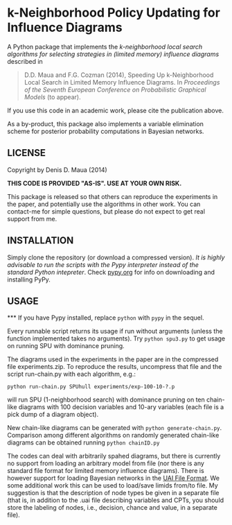 k-Neighborhood Policy Updating for Influence Diagrams
=====================================================

A Python package that implements the *k-neighborhood local search algorithms for selecting strategies in (limited memory) influence diagrams* described in

>    D.D. Maua and F.G. Cozman (2014), Speeding Up k-Neighborhood Local Search in Limited Memory Influence Diagrams. In _Proceedings of the Seventh European Conference on Probabilistic Graphical Models_ (to appear).
    
If you use this code in an academic work, please cite the publication above.

As a by-product, this package also implements a variable elimination scheme for posterior probability computations in Bayesian networks.

LICENSE
-------
    
Copyright by Denis D. Maua (2014)

**THIS CODE IS PROVIDED "AS-IS". USE AT YOUR OWN RISK.**

This package is released so that others can reproduce the experiments in the paper, and potentially use the algorithms in other work. You can contact-me for simple questions, but please do not expect to get real support from me.

INSTALLATION
------------

Simply clone the repository (or download a compressed version). *It is highly advisable to run the scripts with the Pypy interpreter instead of the standard Python intepreter*. Check [pypy.org](http://pypy.org "Pypy") for info on downloading and installing PyPy.

USAGE
-----

*** If you have Pypy installed, replace `python` with `pypy` in the sequel.

Every runnable script returns its usage if run without arguments (unless the function implemented takes no arguments). Try `python spu3.py` to get usage on running SPU with dominance pruning.

The diagrams used in the experiments in the paper are in the compressed file experiments.zip. To reproduce the results, uncompress that file and the script run-chain.py with each algorithm, e.g.:
   
  `python run-chain.py SPUhull experiments/exp-100-10-?.p`
   
will run SPU (1-neighborhood search) with dominance pruning on ten chain-like diagrams with 100 decision variables and 10-ary variables (each file is a pick dump of a diagram object).

New chain-like diagrams can be generated with `python generate-chain.py`. Comparison among different algorithms on randomly generated chain-like diagrams can be obtained running `python chainID.py`

The codes can deal with arbitrarily spahed diagrams, but there is currently no support from loading an arbitrary model from file (nor there is any standard file format for limited memory influence diagrams). There is however support for loading Bayesian networks in the [UAI File Format](http://graphmod.ics.uci.edu/uai08/FileFormat). We some additional work this can be used to load/save limids from/to file. My suggestion is that the description of node types be given in a separate file (that is, in addition to the .uai file describing variables and CPTs, you should store the labeling of nodes, i.e., decision, chance and value, in a separate file).

